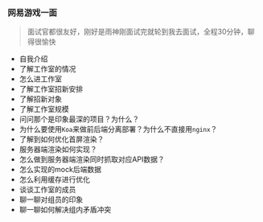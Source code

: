### 网易游戏一面

> 面试官都很友好，刚好是雨神刚面试完就轮到我去面试，全程30分钟，聊得很愉快

- 自我介绍
- 了解工作室的情况
- 怎么进工作室
- 了解工作室招新安排
- 了解招新对象
- 了解工作室规模
- 问问那个是印象最深的项目？为什么？
- 为什么要使用`Koa`来做前后端分离部署？为什么不直接用`nginx`？
- 了解到如何优化首屏渲染？
- 服务器端渲染如何实现？
- 怎么做到服务器端渲染同时抓取对应API数据？
- 怎么实现的mock后端数据
- 怎么利用缓存进行优化
- 谈谈工作室的成员
- 聊一聊对组员的印象
- 聊一聊如何解决组内矛盾冲突


